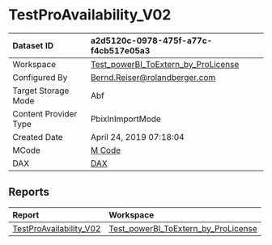 



# TestProAvailability_V02

|Dataset ID|a2d5120c-0978-475f-a77c-f4cb517e05a3|
| :--- | :--- |
|Workspace|[Test_powerBI_ToExtern_by_ProLicense](../Workspaces/Test_powerBI_ToExtern_by_ProLicense.md)|
|Configured By|Bernd.Reiser@rolandberger.com|
|Target Storage Mode|Abf|
|Content Provider Type|PbixInImportMode|
|Created Date|April 24, 2019 07:18:04|
|MCode|[M Code](./TestProAvailability_V02/mcode.md)|
|DAX|[DAX](./TestProAvailability_V02/dax.md)|

## Reports

|Report|Workspace|
| :--- | :--- |
|[TestProAvailability_V02](../Reports/TestProAvailability_V02.md)|[Test_powerBI_ToExtern_by_ProLicense](../Workspaces/Test_powerBI_ToExtern_by_ProLicense.md)|
